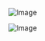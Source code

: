 ![Image](https://github.com/user-attachments/assets/65d4584e-ae81-453e-83a7-90ded9e1339a)

![Image](https://github.com/user-attachments/assets/57658136-1ec1-4a82-a026-9a4fe7ed413d)
